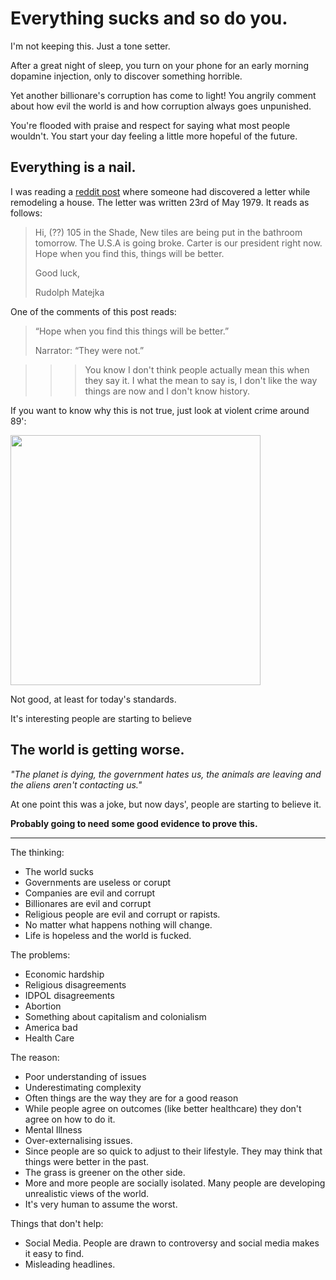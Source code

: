 # Everything sucks and so do you.

I'm not keeping this. Just a tone setter.

After a great night of sleep, you turn on your phone for an early morning dopamine injection, only to
discover something horrible.

Yet another billionare's corruption has come to light! You angrily comment about how evil the world is
and how corruption always goes unpunished.

You're flooded with praise and respect for saying what most people wouldn't.
You start your day feeling a little more hopeful of the future.

## Everything is a nail.


I was reading a
[reddit post](https://www.reddit.com/r/mildlyinteresting/comments/zry65d/found_this_letter_from_1979_while_remodeling_my/)
where someone had discovered a letter while remodeling a house.
The letter was written 23rd of May 1979. It reads as follows:

> Hi, (??) 105 in the Shade,
> New tiles are being put in the bathroom tomorrow.
> The U.S.A is going broke. Carter is our president right now.
> Hope when you find this, things will be better.
>
> Good luck,
>
> Rudolph Matejka

One of the comments of this post reads:

>“Hope when you find this things will be better.”
>
>Narrator: “They were not.”


>>> You know I don't think people actually mean this when they say it. I what the mean to say is, I don't like the way things are now and I don't know history.

If you want to know why this is not true, just look at violent crime around 89':

<img style="width: 400px" src="https://cdn.factcheck.org/UploadedFiles/violent-crime-rate.jpg" />

Not good, at least for today's standards.

It's interesting people are starting to believe


## The world is getting worse.

*"The planet is dying, the government hates us, the animals are leaving and the aliens aren't contacting us."*

At one point this was a joke, but now days', people are starting to believe it.

**Probably going to need some good evidence to prove this.**

---

The thinking:
- The world sucks
- Governments are useless or corupt
- Companies are evil and corrupt
- Billionares are evil and corrupt
- Religious people are evil and corrupt or rapists.
- No matter what happens nothing will change.
- Life is hopeless and the world is fucked.

The problems:
- Economic hardship
- Religious disagreements
- IDPOL disagreements
- Abortion
- Something about capitalism and colonialism
- America bad
- Health Care

The reason:
- Poor understanding of issues
- Underestimating complexity
- Often things are the way they are for a good reason
- While people agree on outcomes (like better healthcare) they don't agree on how to do it.
- Mental Illness
- Over-externalising issues.
- Since people are so quick to adjust to their lifestyle. They may think that things were better in the past.
- The grass is greener on the other side.
- More and more people are socially isolated. Many people are developing unrealistic views of the world.
- It's very human to assume the worst.

Things that don't help:
- Social Media. People are drawn to controversy and social media makes it easy to find.
- Misleading headlines.